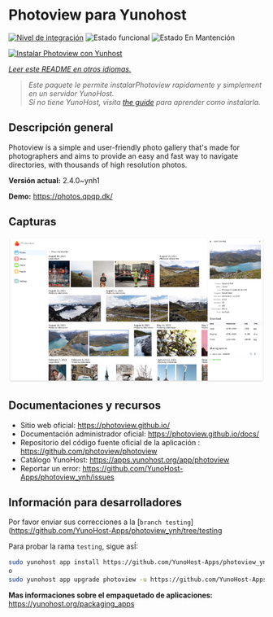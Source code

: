 <!--
Este archivo README esta generado automaticamente<https://github.com/YunoHost/apps/tree/master/tools/readme_generator>
No se debe editar a mano.
-->

# Photoview para Yunohost

[![Nivel de integración](https://dash.yunohost.org/integration/photoview.svg)](https://ci-apps.yunohost.org/ci/apps/photoview/) ![Estado funcional](https://ci-apps.yunohost.org/ci/badges/photoview.status.svg) ![Estado En Mantención](https://ci-apps.yunohost.org/ci/badges/photoview.maintain.svg)

[![Instalar Photoview con Yunhost](https://install-app.yunohost.org/install-with-yunohost.svg)](https://install-app.yunohost.org/?app=photoview)

*[Leer este README en otros idiomas.](./ALL_README.md)*

> *Este paquete le permite instalarPhotoview rapidamente y simplement en un servidor YunoHost.*  
> *Si no tiene YunoHost, visita [the guide](https://yunohost.org/install) para aprender como instalarla.*

## Descripción general

Photoview is a simple and user-friendly photo gallery that's made for photographers and aims to provide an easy and fast way to navigate directories, with thousands of high resolution photos.


**Versión actual:** 2.4.0~ynh1

**Demo:** <https://photos.qpqp.dk/>

## Capturas

![Captura de Photoview](./doc/screenshots/screenshot.png)

## Documentaciones y recursos

- Sitio web oficial: <https://photoview.github.io/>
- Documentación administrador oficial: <https://photoview.github.io/docs/>
- Repositorio del código fuente oficial de la aplicación : <https://github.com/photoview/photoview>
- Catálogo YunoHost: <https://apps.yunohost.org/app/photoview>
- Reportar un error: <https://github.com/YunoHost-Apps/photoview_ynh/issues>

## Información para desarrolladores

Por favor enviar sus correcciones a la [`branch testing`](https://github.com/YunoHost-Apps/photoview_ynh/tree/testing

Para probar la rama `testing`, sigue asÍ:

```bash
sudo yunohost app install https://github.com/YunoHost-Apps/photoview_ynh/tree/testing --debug
o
sudo yunohost app upgrade photoview -u https://github.com/YunoHost-Apps/photoview_ynh/tree/testing --debug
```

**Mas informaciones sobre el empaquetado de aplicaciones:** <https://yunohost.org/packaging_apps>
